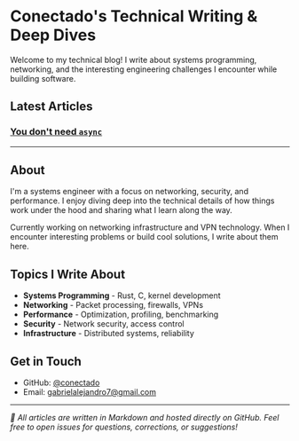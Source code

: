 # Conectado's Technical Writing & Deep Dives

Welcome to my technical blog! I write about systems programming, networking, and the interesting engineering challenges I encounter while building software.

## Latest Articles

### [You don't need `async`]()

---

## About

I'm a systems engineer with a focus on networking, security, and performance. I enjoy diving deep into the technical details of how things work under the hood and sharing what I learn along the way.

Currently working on networking infrastructure and VPN technology. When I encounter interesting problems or build cool solutions, I write about them here.

## Topics I Write About

- **Systems Programming** - Rust, C, kernel development
- **Networking** - Packet processing, firewalls, VPNs
- **Performance** - Optimization, profiling, benchmarking
- **Security** - Network security, access control
- **Infrastructure** - Distributed systems, reliability

## Get in Touch

- GitHub: [@conectado](https://github.com/conectado)
- Email: gabrielalejandro7@gmail.com

---

*📝 All articles are written in Markdown and hosted directly on GitHub. Feel free to open issues for questions, corrections, or suggestions!*
